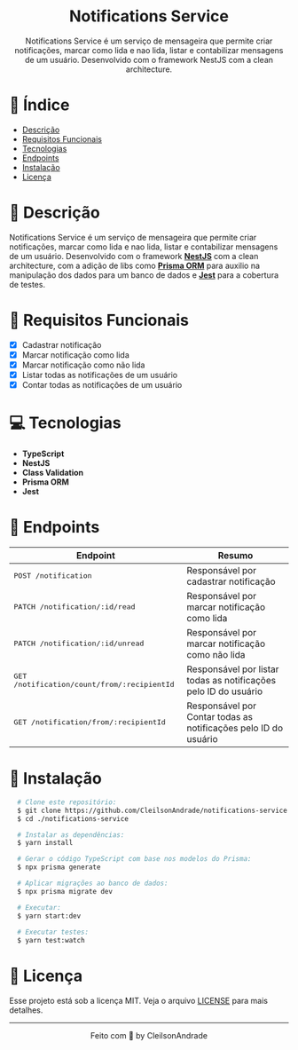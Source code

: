 <div align="center">
  <h1>Notifications Service</h1>
  <p>Notifications Service é um serviço de mensageira que permite criar notificações, marcar como lida e nao lida, listar e contabilizar mensagens de um usuário. Desenvolvido com o framework NestJS com a clean architecture.</p>
</div>

# 📒 Índice
* [Descrição](#descrição)
* [Requisitos Funcionais](#requisitos)
* [Tecnologias](#tecnologias)
* [Endpoints](#endpoints)
* [Instalação](#instalação)
* [Licença](#licença)

# 📃 <span id="descrição">Descrição</span>
Notifications Service é um serviço de mensageira que permite criar notificações, marcar como lida e nao lida, listar e contabilizar mensagens de um usuário. Desenvolvido com o framework [**NestJS**](https://nestjs.com/) com a clean architecture, com a adição de libs como [**Prisma ORM**](https://www.prisma.io/) para auxilio na manipulação dos dados para um banco de dados e [**Jest**](https://jestjs.io/pt-BR/) para a cobertura de testes.

# 📌 <span id="requisitos">Requisitos Funcionais</span>
- [x] Cadastrar notificação<br>
- [x] Marcar notificação como lida<br>
- [x] Marcar notificação como não lida<br>
- [x] Listar todas as notificações de um usuário<br>
- [x] Contar todas as notificações de um usuário<br>

# 💻 <span id="tecnologias">Tecnologias</span>
- **TypeScript**
- **NestJS**
- **Class Validation**
- **Prisma ORM**
- **Jest**

# 📍 <span id="endpoints">Endpoints</span>
| Endpoint               | Resumo                                          
|----------------------|-----------------------------------------------------
| <kbd>POST /notification</kbd>     | Responsável por cadastrar notificação
| <kbd>PATCH /notification/:id/read</kbd>     | Responsável por marcar notificação como lida
| <kbd>PATCH /notification/:id/unread</kbd>     | Responsável por marcar notificação como não lida
| <kbd>GET /notification/count/from/:recipientId</kbd>     |   Responsável por listar todas as notificações pelo ID do usuário
| <kbd>GET /notification/from/:recipientId</kbd>     | Responsável por Contar todas as notificações pelo ID do usuário

# 🚀 <span id="instalação">Instalação</span>
```bash
  # Clone este repositório:
  $ git clone https://github.com/CleilsonAndrade/notifications-service.git
  $ cd ./notifications-service

  # Instalar as dependências:
  $ yarn install

  # Gerar o código TypeScript com base nos modelos do Prisma:
  $ npx prisma generate

  # Aplicar migrações ao banco de dados:
  $ npx prisma migrate dev

  # Executar:
  $ yarn start:dev
  
  # Executar testes:
  $ yarn test:watch
```

# 📝 <span id="licença">Licença</span>
Esse projeto está sob a licença MIT. Veja o arquivo [LICENSE](LICENSE) para mais detalhes.

---

<p align="center">
  Feito com 💜 by CleilsonAndrade
</p>
